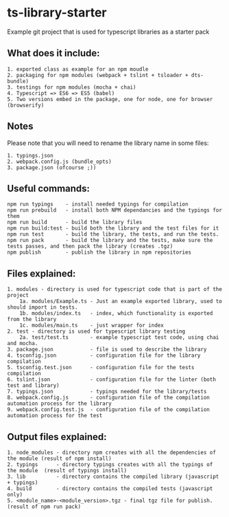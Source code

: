 # ts-library-starter

Example git project that is used for typescript libraries as a starter pack

What does it include:
----
    1. exported class as example for an npm moudle
    2. packaging for npm modules (webpack + tslint + tsloader + dts-bundle)
    3. testings for npm modules (mocha + chai)
    4. Typescript => ES6 => ES5 (babel)
    5. Two versions embed in the package, one for node, one for browser (browserify)

Notes
----
Please note that you will need to rename the library name in some files:

    1. typings.json
    2. webpack.config.js (bundle_opts)
    3. package.json (ofcourse ;))

Useful commands:
----
    npm run typings    - install needed typings for compilation
    npm run prebuild   - install both NPM dependancies and the typings for them
    npm run build      - build the library files
    npm run build:test - build both the library and the test files for it
    npm run test       - build the library, the tests, and run the tests.
    npm run pack       - build the library and the tests, make sure the tests passes, and then pack the library (creates .tgz)
    npm publish        - publish the library in npm repositories

Files explained:
----
    1. modules - directory is used for typescript code that is part of the project
        1a. modules/Example.ts - Just an example exported library, used to should import in tests.
        1b. modules/index.ts   - index, which functionality is exported from the library
        1c. modules/main.ts    - just wrapper for index
    2. test - directory is used for typescript library testing
        2a. test/test.ts       - example typescript test code, using chai and mocha.
    3. package.json            - file is used to describe the library
    4. tsconfig.json           - configuration file for the library compilation
    5. tsconfig.test.json      - configuration file for the tests compilation
    6. tslint.json             - configuration file for the linter (both test and library)
    7. typings.json            - typings needed for the library/tests
    8. webpack.config.js       - configuration file of the compilation automation process for the library
    9. webpack.config.test.js  - configuration file of the compilation automation process for the test

Output files explained:
----
    1. node_modules - directory npm creates with all the dependencies of the module (result of npm install)
    2. typings      - directory typings creates with all the typings of the module  (result of typings install)
    3. lib          - directory contains the compiled library (javascript + typings)
    4. build        - directory contains the compiled tests (javascript only)
    5. <module_name>-<module_version>.tgz - final tgz file for publish. (result of npm run pack)
